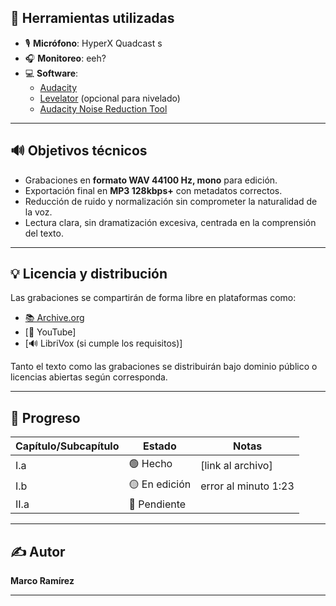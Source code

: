 
## 🧰 Herramientas utilizadas

- 🎙️ **Micrófono**: HyperX Quadcast s
- 🎧 **Monitoreo**: eeh?
- 💻 **Software**:
  - [Audacity](https://www.audacityteam.org/)
  - [Levelator](https://www.conversationsnetwork.org/levelator) (opcional para nivelado)
  - [Audacity Noise Reduction Tool](https://manual.audacityteam.org/man/noise_reduction.html)

---

## 🔊 Objetivos técnicos

- Grabaciones en **formato WAV 44100 Hz, mono** para edición.
- Exportación final en **MP3 128kbps+** con metadatos correctos.
- Reducción de ruido y normalización sin comprometer la naturalidad de la voz.
- Lectura clara, sin dramatización excesiva, centrada en la comprensión del texto.

---

## 💡 Licencia y distribución

Las grabaciones se compartirán de forma libre en plataformas como:

- [📚 Archive.org](https://archive.org/)
- [🎥 YouTube]
- [🔊 LibriVox (si cumple los requisitos)]

Tanto el texto como las grabaciones se distribuirán bajo dominio público o licencias abiertas según corresponda.

---

## 📆 Progreso

| Capítulo/Subcapítulo | Estado     | Notas               |
|----------------------|------------|---------------------|
| I.a                  | 🟢 Hecho     | [link al archivo]   |
| I.b                  | 🟡 En edición| error al minuto 1:23|
| II.a                 | 🔴 Pendiente|                     |

---

## ✍️ Autor

**Marco Ramírez**  

---

